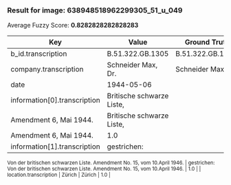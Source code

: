 ### Result for image: 638948518962299305_51_u_049
Average Fuzzy Score: **0.8282828282828283**
<small>

| Key | Value | Ground Truth | Score |
| --- | --- | --- | --- |
| b_id.transcription | B.51.322.GB.1305 | B.51.322.GB.1305. | 0.9696969696969697 |
| company.transcription | Schneider Max, Dr. | Schneider Max, Dr. | 1.0 |
| date | 1944-05-06 |  | 0.0 |
| information[0].transcription | Britische schwarze Liste,
Amendment 6, Mai 1944. | Britische schwarze Liste,
Amendment 6, Mai 1944. | 1.0 |
| information[1].transcription | gestrichen:
Von der britischen schwarzen Liste.
Amendment No. 15, vom 10.April 1946. | gestrichen:
Von der britischen schwarzen Liste.
Amendment No. 15, vom 10.April 1946. | 1.0 |
| location.transcription | Zürich | Zürich | 1.0 |

</small>
